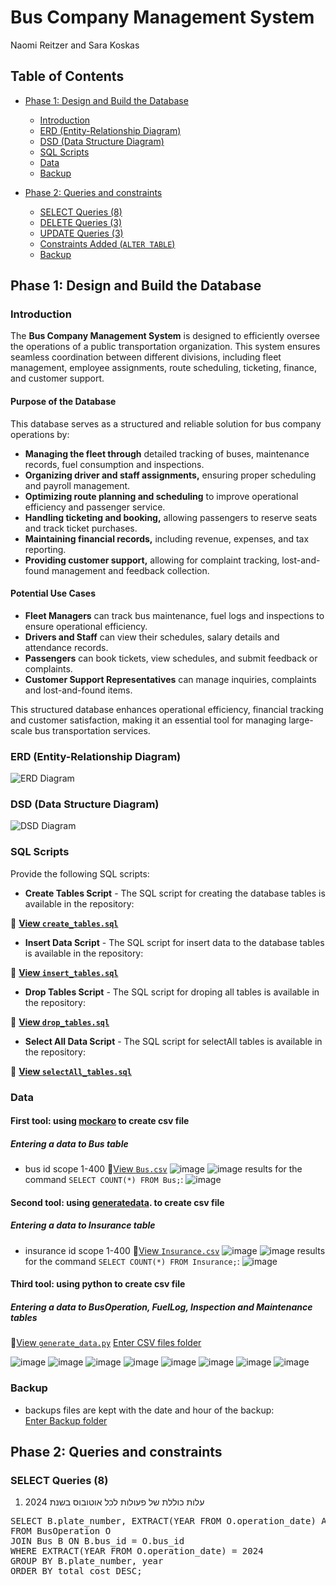 

# Bus Company Management System

Naomi Reitzer and Sara Koskas

## Table of Contents  
- [Phase 1: Design and Build the Database](#phase-1-design-and-build-the-database)  
  - [Introduction](#introduction)  
  - [ERD (Entity-Relationship Diagram)](#erd-entity-relationship-diagram)  
  - [DSD (Data Structure Diagram)](#dsd-data-structure-diagram)  
  - [SQL Scripts](#sql-scripts)  
  - [Data](#data)
  - [Backup](#backup)

- [Phase 2: Queries and constraints](#phase-2-queries-and-constraints)
  - [SELECT Queries (8)](#-select-queries-8)  
  - [DELETE Queries (3)](#-delete-queries-3)  
  - [UPDATE Queries (3)](#-update-queries-3)  
  - [Constraints Added (`ALTER TABLE`)](#-constraints-added-alter-table)  
  - [Backup](#-backup)  


## Phase 1: Design and Build the Database  

### Introduction

The **Bus Company Management System** is designed to efficiently oversee the operations of a public transportation organization. This system ensures seamless coordination between different divisions, including fleet management, employee assignments, route scheduling, ticketing, finance, and customer support.

#### Purpose of the Database
This database serves as a structured and reliable solution for bus company operations by:
- **Managing the fleet through** detailed tracking of buses, maintenance records, fuel consumption and inspections.
- **Organizing driver and staff assignments,** ensuring proper scheduling and payroll management.
- **Optimizing route planning and scheduling** to improve operational efficiency and passenger service.  
- **Handling ticketing and booking,** allowing passengers to reserve seats and track ticket purchases.
- **Maintaining financial records,** including revenue, expenses, and tax reporting.
- **Providing customer support,** allowing for complaint tracking, lost-and-found management and feedback collection.

#### Potential Use Cases
- **Fleet Managers** can track bus maintenance, fuel logs and inspections to ensure operational efficiency. 
- **Drivers and Staff** can view their schedules, salary details and attendance records.
- **Passengers** can book tickets, view schedules, and submit feedback or complaints.
- **Customer Support Representatives** can manage inquiries, complaints and lost-and-found items.

This structured database enhances operational efficiency, financial tracking and customer satisfaction, making it an essential tool for managing large-scale bus transportation services.

###  ERD (Entity-Relationship Diagram)    
![ERD Diagram](Phase1/ERDAndDSTFiles/ERD.png)  

###  DSD (Data Structure Diagram)   
![DSD Diagram](Phase1/ERDAndDSTFiles/DSD.png)  

###  SQL Scripts  
Provide the following SQL scripts:  
- **Create Tables Script** - The SQL script for creating the database tables is available in the repository:  

📜 **[View `create_tables.sql`](Phase1/Scripts/FleetManagementCreateTable.sql)**  

- **Insert Data Script** - The SQL script for insert data to the database tables is available in the repository:  

📜 **[View `insert_tables.sql`](Phase1/Scripts/FleetManagementInsertTables.sql)**  
 
- **Drop Tables Script** - The SQL script for droping all tables is available in the repository:  

📜 **[View `drop_tables.sql`](Phase1/Scripts/FleetManagementDropTable.sql)**  

- **Select All Data Script**  - The SQL script for selectAll tables is available in the repository:  

📜 **[View `selectAll_tables.sql`](Phase1/Scripts/FleetManagementSelectAll.sql)**  
  
###  Data  
####  First tool: using [mockaro](https://www.mockaroo.com/) to create csv file
#####  Entering a data to Bus table
-  bus id scope 1-400
📜[View `Bus.csv`](Phase1/MockedData/Bus.csv)
![image](Phase1/UploadDataImages/bus1.png)
![image](Phase1/UploadDataImages/bus2.png)
results for  the command `SELECT COUNT(*) FROM Bus;`:
![image](Phase1/UploadDataImages/bus3.png)

####  Second tool: using [generatedata](https://generatedata.com/generator). to create csv file 
#####  Entering a data to Insurance table
- insurance id scope 1-400
📜[View `Insurance.csv`](Phase1/MockedData/Insurance.csv)
![image](Phase1/UploadDataImages/Insurance1.png)
![image](Phase1/UploadDataImages/Insurance2.png)
results for  the command `SELECT COUNT(*) FROM Insurance;`:
![image](Phase1/UploadDataImages/Insurance3.png)

####  Third tool: using python to create csv file
#####  Entering a data to BusOperation, FuelLog, Inspection and Maintenance tables
📜[View `generate_data.py`](Phase1/MockDataScript/generate_data.py)
[Enter CSV files folder](Phase1/MockedData)

![image](Phase1/UploadDataImages/BusOperation1.png)
![image](Phase1/UploadDataImages/BusOperation2.png)
![image](Phase1/UploadDataImages/FuelLog1.png)
![image](Phase1/UploadDataImages/FuelLog2.png)
![image](Phase1/UploadDataImages/Inspection1.png)
![image](Phase1/UploadDataImages/Inspection2.png)
![image](Phase1/UploadDataImages/Maintenance1.png)
![image](Phase1/UploadDataImages/Maintenance2.png)

### Backup 
-   backups files are kept with the date and hour of the backup:  
[Enter Backup folder](Phase1/Backup)


## Phase 2: Queries and constraints

### SELECT Queries (8)

1. עלות כוללת של פעולות לכל אוטובוס בשנת 2024

<pre>
SELECT B.plate_number, EXTRACT(YEAR FROM O.operation_date) AS year, SUM(O.operation_cost) AS total_cost
FROM BusOperation O
JOIN Bus B ON B.bus_id = O.bus_id
WHERE EXTRACT(YEAR FROM O.operation_date) = 2024
GROUP BY B.plate_number, year
ORDER BY total_cost DESC;
</pre>
